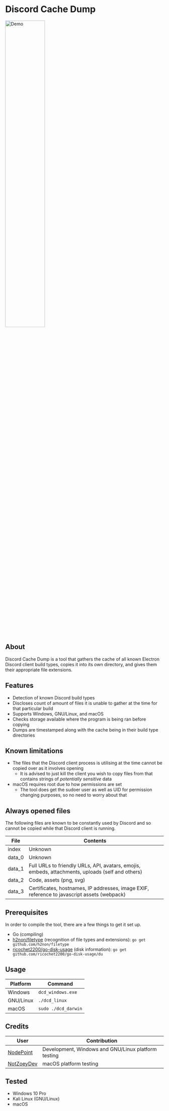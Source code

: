 # Discord Cache Dump
<img src="https://raw.githubusercontent.com/NodePoint/Discord-Cache-Dump/master/screenshot.png" style="width:50%;" alt="Demo">

## About

Discord Cache Dump is a tool that gathers the cache of all known Electron Discord client build types, copies it into its own directory, and gives them their appropriate file extensions.

## Features

- Detection of known Discord build types
- Discloses count of amount of files it is unable to gather at the time for that particular build
- Supports Windows, GNU/Linux, and macOS
- Checks storage available where the program is being ran before copying
- Dumps are timestamped along with the cache being in their build type directories

## Known limitations

- The files that the Discord client process is utilising at the time cannot be copied over as it involves opening
  - It is advised to just kill the client you wish to copy files from that contains strings of *potentially sensitive* data
- macOS requires root due to how permissions are set
  - The tool does get the sudoer user as well as UID for permission changing purposes, so no need to worry about that

## Always opened files
The following files are known to be constantly used by Discord and so cannot be copied while that Discord client is running.

| File   | Contents                                                                                         |
| ------ | ------------------------------------------------------------------------------------------------ |
| index  | Unknown                                                                                          |
| data_0 | Unknown                                                                                          |
| data_1 | Full URLs to friendly URLs, API, avatars, emojis, embeds, attachments, uploads (self and others) |
| data_2 | Code, assets (png, svg)                                                                          |
| data_3 | Certificates, hostnames, IP addresses, image EXIF, reference to javascript assets (webpack)      |

## Prerequisites

In order to compile the tool, there are a few things to get it set up.

- Go (compiling)
- [h2non/filetype](https://github.com/h2non/filetype) (recognition of file types and extensions): `go get github.com/h2non/filetype`
- [ricochet2200/go-disk-usage](https://github.com/ricochet2200/go-disk-usage) (disk information): `go get github.com/ricochet2200/go-disk-usage/du`

## Usage

| Platform  | Command             |
| --------- | ------------------- |
| Windows   | `dcd_windows.exe`   |
| GNU/Linux | `./dcd_linux`       |
| macOS     | `sudo ./dcd_darwin` |

## Credits
| User                                        | Contribution                                        |
| ------------------------------------------- | --------------------------------------------------- |
| [NodePoint](https://github.com/NodePoint)   | Development, Windows and GNU/Linux platform testing |
| [NotZoeyDev](https://github.com/NotZoeyDev) | macOS platform testing                              |

## Tested
- Windows 10 Pro
- Kali Linux (GNU/Linux)
- macOS
